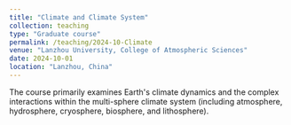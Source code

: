 ```yaml
---
title: "Climate and Climate System"
collection: teaching
type: "Graduate course"
permalink: /teaching/2024-10-Climate
venue: "Lanzhou University, College of Atmospheric Sciences"
date: 2024-10-01
location: "Lanzhou, China"
---
```


The course primarily examines Earth's climate dynamics and the complex interactions within the multi-sphere climate system (including atmosphere, hydrosphere, cryosphere, biosphere, and lithosphere).


